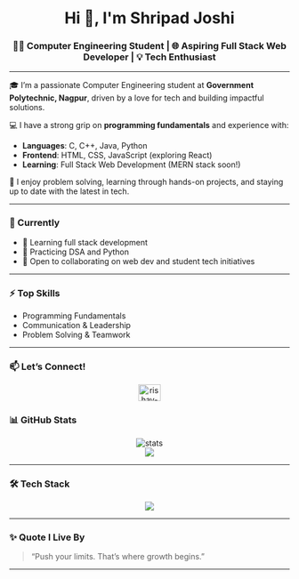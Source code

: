 <h1 align="center">Hi 👋, I'm Shripad Joshi</h1>
<h3 align="center">👨‍💻 Computer Engineering Student | 🌐 Aspiring Full Stack Web Developer | 💡 Tech Enthusiast</h3>

---

🎓 I’m a passionate Computer Engineering student at **Government Polytechnic, Nagpur**, driven by a love for tech and building impactful solutions.

💻 I have a strong grip on **programming fundamentals** and experience with:
- **Languages**: C, C++, Java, Python
- **Frontend**: HTML, CSS, JavaScript (exploring React)
- **Learning**: Full Stack Web Development (MERN stack soon!)

🚀 I enjoy problem solving, learning through hands-on projects, and staying up to date with the latest in tech.

---

### 🔭 Currently
- 🌱 Learning full stack development
- 🧠 Practicing DSA and Python
- 🤝 Open to collaborating on web dev and student tech initiatives

---

### ⚡ Top Skills
- Programming Fundamentals  
- Communication & Leadership  
- Problem Solving & Teamwork  

---

### 📫 Let’s Connect!
<p align="center">
  <a href="https://www.linkedin.com/in/shrijoshi24" target="_blank">
    <img align="center" src="https://raw.githubusercontent.com/rahuldkjain/github-profile-readme-generator/master/src/images/icons/Social/linked-in-alt.svg" alt="rishav-chanda-b89a791b3" height="30" width="40" style="max-width: 100%;">
  </a>
</p>


### 📊 GitHub Stats
<p align="center">
  <img src="https://github-readme-stats.vercel.app/api?username=Shripad-24&show_icons=true&theme=tokyonight" alt="stats" />
  <br />
  <img src="https://github-readme-streak-stats.herokuapp.com/?user=Shripad-24&theme=tokyonight" />
</p>

---

### 🛠️ Tech Stack
<p align="center">
  <img src="https://skillicons.dev/icons?i=c,cpp,java,python,html,css,js,git,github,vscode" />
</p>

---

### ✨ Quote I Live By
> “Push your limits. That’s where growth begins.”

---

